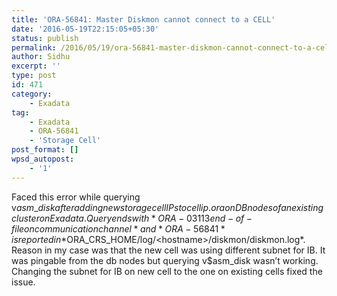 ```yaml
---
title: 'ORA-56841: Master Diskmon cannot connect to a CELL'
date: '2016-05-19T22:15:05+05:30'
status: publish
permalink: /2016/05/19/ora-56841-master-diskmon-cannot-connect-to-a-cell
author: Sidhu
excerpt: ''
type: post
id: 471
category:
    - Exadata
tag:
    - Exadata
    - ORA-56841
    - 'Storage Cell'
post_format: []
wpsd_autopost:
    - '1'
---
```

Faced this error while querying v$asm\_disk after adding new storage cell IPs to cellip.ora on DB nodes of an existing cluster on Exadata. Query ends with *ORA-03113 end-of-file on communication channel* and *ORA-56841* is reported in *$ORA\_CRS\_HOME/log/&lt;hostname&gt;/diskmon/diskmon.log*. Reason in my case was that the new cell was using different subnet for IB. It was pingable from the db nodes but querying v$asm\_disk wasn’t working. Changing the subnet for IB on new cell to the one on existing cells fixed the issue.